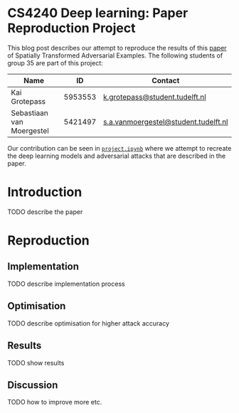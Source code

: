 # CS4240 Deep learning: Paper Reproduction Project

This blog post describes our attempt to reproduce the results of this [paper](https://github.com/Sebastiaanvm/DL_Group35/blob/main/paper/1801.02612v2.pdf) of Spatially Transformed Adversarial Examples.
The following students of group 35 are part of this project:

|Name|ID|Contact|
|-|-|-|
|Kai Grotepass|5953553|k.grotepass@student.tudelft.nl|
|Sebastiaan van Moergestel|5421497|s.a.vanmoergestel@student.tudelft.nl|

Our contribution can be seen in [`project.ipynb`](https://github.com/Sebastiaanvm/DL_Group35/blob/main/project.ipynb) where we attempt to recreate the deep learning models and adversarial attacks that are described in the paper.

# Introduction
TODO describe the paper

# Reproduction

## Implementation
TODO describe implementation process


## Optimisation
TODO describe optimisation for higher attack accuracy

## Results
TODO show results

## Discussion
TODO how to improve more etc.
